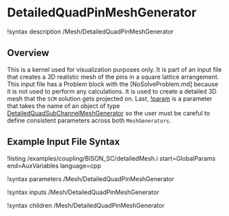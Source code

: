 # DetailedQuadPinMeshGenerator

!syntax description /Mesh/DetailedQuadPinMeshGenerator

## Overview

<!-- -->

This is a kernel used for visualization purposes only. It is part of an input file that creates
a 3D realistic mesh of the pins in a square lattice arrangement. This input file has a Problem block
with the [NoSolveProblem.md] because it is not used to perform any calculations. It is used to create a detailed 3D mesh that the `SCM` solution
gets projected on.
Last, [!param](/Mesh/DetailedQuadPinMeshGenerator/input) is a parameter that takes the name of an object of type [DetailedQuadSubChannelMeshGenerator](DetailedQuadSubChannelMeshGenerator.md) so the user must be careful to define consistent
parameters across both `MeshGenerators`.

## Example Input File Syntax

!listing /examples/coupling/BISON_SC/detailedMesh.i start=GlobalParams end=AuxVariables language=cpp

!syntax parameters /Mesh/DetailedQuadPinMeshGenerator

!syntax inputs /Mesh/DetailedQuadPinMeshGenerator

!syntax children /Mesh/DetailedQuadPinMeshGenerator
